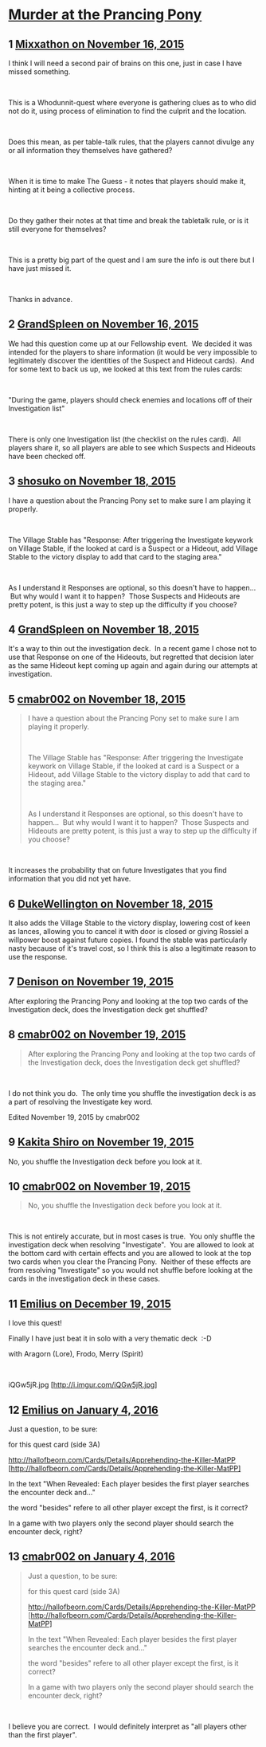 # [Murder at the Prancing Pony](https://community.fantasyflightgames.com/topic/193711-murder-at-the-prancing-pony/)

## 1 [Mixxathon on November 16, 2015](https://community.fantasyflightgames.com/topic/193711-murder-at-the-prancing-pony/?do=findComment&comment=1895185)

I think I will need a second pair of brains on this one, just in case I have missed something.

 

This is a Whodunnit-quest where everyone is gathering clues as to who did not do it, using process of elimination to find the culprit and the location.

 

Does this mean, as per table-talk rules, that the players cannot divulge any or all information they themselves have gathered?

 

When it is time to make The Guess - it notes that players should make it, hinting at it being a collective process.

 

Do they gather their notes at that time and break the tabletalk rule, or is it still everyone for themselves?

 

This is a pretty big part of the quest and I am sure the info is out there but I have just missed it.

 

Thanks in advance.

## 2 [GrandSpleen on November 16, 2015](https://community.fantasyflightgames.com/topic/193711-murder-at-the-prancing-pony/?do=findComment&comment=1895246)

We had this question come up at our Fellowship event.  We decided it was intended for the players to share information (it would be very impossible to legitimately discover the identities of the Suspect and Hideout cards).  And for some text to back us up, we looked at this text from the rules cards: 

 

"During the game, players should check enemies and locations off of their Investigation list"

 

There is only one Investigation list (the checklist on the rules card).  All players share it, so all players are able to see which Suspects and Hideouts have been checked off.

## 3 [shosuko on November 18, 2015](https://community.fantasyflightgames.com/topic/193711-murder-at-the-prancing-pony/?do=findComment&comment=1897815)

I have a question about the Prancing Pony set to make sure I am playing it properly.

 

The Village Stable has "Response: After triggering the Investigate keywork on Village Stable, if the looked at card is a Suspect or a Hideout, add Village Stable to the victory display to add that card to the staging area."

 

As I understand it Responses are optional, so this doesn't have to happen...  But why would I want it to happen?  Those Suspects and Hideouts are pretty potent, is this just a way to step up the difficulty if you choose?

## 4 [GrandSpleen on November 18, 2015](https://community.fantasyflightgames.com/topic/193711-murder-at-the-prancing-pony/?do=findComment&comment=1898418)

It's a way to thin out the investigation deck.  In a recent game I chose not to use that Response on one of the Hideouts, but regretted that decision later as the same Hideout kept coming up again and again during our attempts at investigation.

## 5 [cmabr002 on November 18, 2015](https://community.fantasyflightgames.com/topic/193711-murder-at-the-prancing-pony/?do=findComment&comment=1898421)

> I have a question about the Prancing Pony set to make sure I am playing it properly.
> 
>  
> 
> The Village Stable has "Response: After triggering the Investigate keywork on Village Stable, if the looked at card is a Suspect or a Hideout, add Village Stable to the victory display to add that card to the staging area."
> 
>  
> 
> As I understand it Responses are optional, so this doesn't have to happen...  But why would I want it to happen?  Those Suspects and Hideouts are pretty potent, is this just a way to step up the difficulty if you choose?

 

It increases the probability that on future Investigates that you find information that you did not yet have.

## 6 [DukeWellington on November 18, 2015](https://community.fantasyflightgames.com/topic/193711-murder-at-the-prancing-pony/?do=findComment&comment=1898486)

It also adds the Village Stable to the victory display, lowering cost of keen as lances, allowing you to cancel it with door is closed or giving Rossiel a willpower boost against future copies. I found the stable was particularly nasty because of it's travel cost, so I think this is also a legitimate reason to use the response.

## 7 [Denison on November 19, 2015](https://community.fantasyflightgames.com/topic/193711-murder-at-the-prancing-pony/?do=findComment&comment=1899235)

After exploring the Prancing Pony and looking at the top two cards of the Investigation deck, does the Investigation deck get shuffled?

## 8 [cmabr002 on November 19, 2015](https://community.fantasyflightgames.com/topic/193711-murder-at-the-prancing-pony/?do=findComment&comment=1899259)

> After exploring the Prancing Pony and looking at the top two cards of the Investigation deck, does the Investigation deck get shuffled?

 

I do not think you do.  The only time you shuffle the investigation deck is as a part of resolving the Investigate key word.

Edited November 19, 2015 by cmabr002

## 9 [Kakita Shiro on November 19, 2015](https://community.fantasyflightgames.com/topic/193711-murder-at-the-prancing-pony/?do=findComment&comment=1899269)

No, you shuffle the Investigation deck before you look at it.

## 10 [cmabr002 on November 19, 2015](https://community.fantasyflightgames.com/topic/193711-murder-at-the-prancing-pony/?do=findComment&comment=1899855)

> No, you shuffle the Investigation deck before you look at it.

 

This is not entirely accurate, but in most cases is true.  You only shuffle the investigation deck when resolving "Investigate".  You are allowed to look at the bottom card with certain effects and you are allowed to look at the top two cards when you clear the Prancing Pony.  Neither of these effects are from resolving "Investigate" so you would not shuffle before looking at the cards in the investigation deck in these cases.

## 11 [Emilius on December 19, 2015](https://community.fantasyflightgames.com/topic/193711-murder-at-the-prancing-pony/?do=findComment&comment=1945322)

I love this quest!

Finally I have just beat it in solo with a very thematic deck  :-D

with Aragorn (Lore), Frodo, Merry (Spirit)

 

iQGw5jR.jpg [http://i.imgur.com/iQGw5jR.jpg]

## 12 [Emilius on January 4, 2016](https://community.fantasyflightgames.com/topic/193711-murder-at-the-prancing-pony/?do=findComment&comment=1971512)

Just a question, to be sure:

for this quest card (side 3A)

http://hallofbeorn.com/Cards/Details/Apprehending-the-Killer-MatPP [http://hallofbeorn.com/Cards/Details/Apprehending-the-Killer-MatPP]

In the text "When Revealed: Each player besides the first player searches the encounter deck and..."

the word "besides" refere to all other player except the first, is it correct?

In a game with two players only the second player should search the encounter deck, right?

## 13 [cmabr002 on January 4, 2016](https://community.fantasyflightgames.com/topic/193711-murder-at-the-prancing-pony/?do=findComment&comment=1971523)

> Just a question, to be sure:
> 
> for this quest card (side 3A)
> 
> http://hallofbeorn.com/Cards/Details/Apprehending-the-Killer-MatPP [http://hallofbeorn.com/Cards/Details/Apprehending-the-Killer-MatPP]
> 
> In the text "When Revealed: Each player besides the first player searches the encounter deck and..."
> 
> the word "besides" refere to all other player except the first, is it correct?
> 
> In a game with two players only the second player should search the encounter deck, right?

 

I believe you are correct.  I would definitely interpret as "all players other than the first player".


